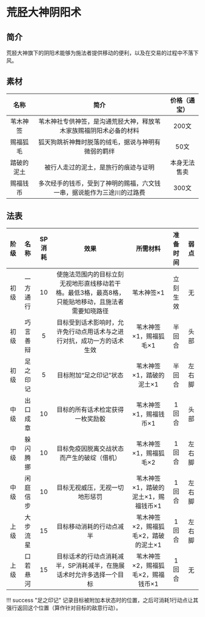# 荒胫大神阴阳术

## 简介

荒胫大神旗下的阴阳术能够为施法者提供移动的便利，以及在交易的过程中不落下风。

## 素材

名称|简介|价格（通宝）
:--:|:--:|:--:
苇木神签|苇木神社专供神签，是沟通荒胫大神，释放苇木家族赐福阴阳术必备的材料|200文
赐福狐毛|狐天狗跳祈神舞时脱落的绒毛，据说与神明有微弱的羁绊|50文
踏破的泥土|被行人走过的泥土，是旅行的痕迹与证明|本身无法售卖
赐福钱币|多次经手的钱币，受到了神明的赐福，六文钱一串，据说能作为三途川的过路费|300文

## 法表

阶级|名称|SP消耗|效果|所需材料|准备时间|弱点
:--:|:--:|:--:|:--:|:--:|:--:|:--:
初级|一方通行|10|使施法范围内的目标立刻无视地形直线移动若干格。最低3格，最高8格，只能贴地移动，且施法者需要知晓路径|苇木神签×1|立刻生效|无
初级|巧言善辩|5|目标受到话术影响时，允许免行动点用话术与之进行对抗，成功一方的话术生效|苇木神签×1，赐福狐毛×1|半回合|头部
初级|足之印记|5|目标附加“足之印记”状态|苇木神签×1，踏破的泥土×1|半回合|左右脚
中级|出口成章|10|目标的所有话术检定获得一枚奖励骰|苇木神签×1，赐福钱币×1|1回合|头部
中级|躲闪腾挪|10|目标免疫因脱离交战状态而产生的破绽（借机）|苇木神签×1，赐福狐毛×2|1回合|左右脚
中级|闲庭信步|10|目标无视威压，无视一切地形惩罚|苇木神签×1，踏破的泥土×1，赐福钱币×1|1回合|左右脚
上级|大步流星|15|目标移动消耗的行动点减半|苇木神签×2，赐福狐毛×2，踏破的泥土×1|1回合|左右脚
上级|口若悬河|15|目标话术的行动点消耗减半，SP消耗减半，在施展话术时允许多选择一个目标|苇木神签×2，赐福狐毛×2，赐福钱币×1|1回合|无

!!! success "足之印记"
    记录目标被附加本状态时的位置，之后可消耗1行动点让其强行返回这个位置（算作针对目标的敌意行动）。